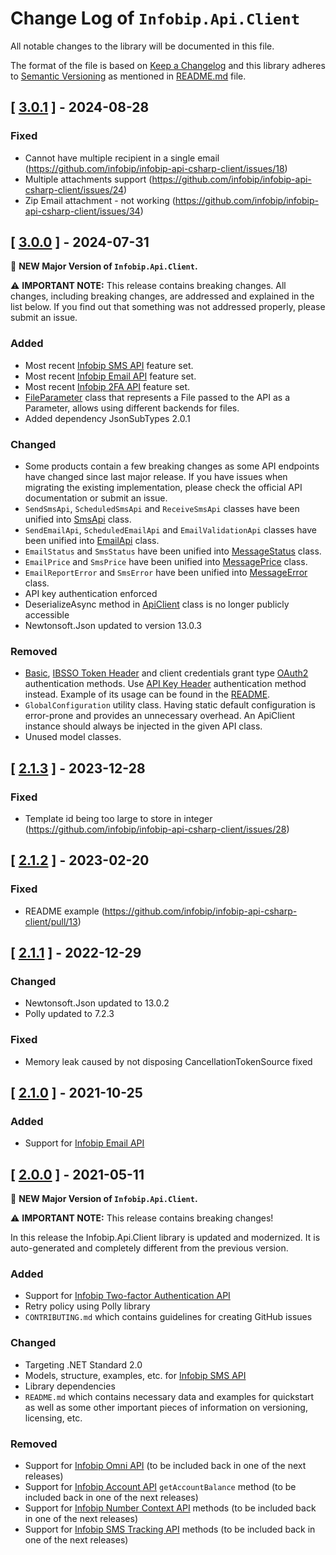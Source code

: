 # Change Log of `Infobip.Api.Client`

All notable changes to the library will be documented in this file.

The format of the file is based on [Keep a Changelog](http://keepachangelog.com/)
and this library adheres to [Semantic Versioning](http://semver.org/) as mentioned in [README.md][readme] file.

## [ [3.0.1](https://github.com/infobip/infobip-api-csharp-client/releases/tag/v3.0.1) ] - 2024-08-28

### Fixed
- Cannot have multiple recipient in a single email (https://github.com/infobip/infobip-api-csharp-client/issues/18)
- Multiple attachments support (https://github.com/infobip/infobip-api-csharp-client/issues/24)
- Zip Email attachment - not working (https://github.com/infobip/infobip-api-csharp-client/issues/34)

## [ [3.0.0](https://github.com/infobip/infobip-api-csharp-client/releases/tag/v3.0.0) ] - 2024-07-31

🎉 **NEW Major Version of `Infobip.Api.Client`.**

⚠️ **IMPORTANT NOTE:** This release contains breaking changes.
All changes, including breaking changes, are addressed and explained in the list below.
If you find out that something was not addressed properly, please submit an issue.

### Added
- Most recent [Infobip SMS API](https://www.infobip.com/docs/api/channels/sms) feature set.
- Most recent [Infobip Email API](https://www.infobip.com/docs/api/channels/email) feature set.
- Most recent [Infobip 2FA API](https://www.infobip.com/docs/api/platform/2fa) feature set.
- [FileParameter](https://github.com/infobip/infobip-api-csharp-client/blob/master/src/Infobip.Api.Client/Client/FileParameter.cs) class that represents a File passed to the API as a Parameter, allows using different backends for files.
- Added dependency JsonSubTypes 2.0.1

### Changed
- Some products contain a few breaking changes as some API endpoints have changed since last major release. If you have issues when migrating the existing implementation, please check the official API documentation or submit an issue.
- `SendSmsApi`, `ScheduledSmsApi` and `ReceiveSmsApi` classes have been unified into [SmsApi](https://github.com/infobip/infobip-api-csharp-client/blob/master/src/Infobip.Api.Client/Api/SmsApi.cs) class.
- `SendEmailApi`, `ScheduledEmailApi` and `EmailValidationApi` classes have been unified into [EmailApi](https://github.com/infobip/infobip-api-csharp-client/blob/master/src/Infobip.Api.Client/Api/EmailApi.cs) class.
- `EmailStatus` and `SmsStatus` have been unified into [MessageStatus](https://github.com/infobip/infobip-api-csharp-client/blob/master/src/Infobip.Api.Client/Model/MessageStatus.cs) class.
- `EmailPrice` and `SmsPrice` have been unified into [MessagePrice](https://github.com/infobip/infobip-api-csharp-client/blob/master/src/Infobip.Api.Client/Model/MessagePrice.cs) class.
- `EmailReportError` and `SmsError` have been unified into [MessageError](https://github.com/infobip/infobip-api-csharp-client/blob/master/src/Infobip.Api.Client/Model/MessageError.cs) class.
- API key authentication enforced
- DeserializeAsync method in [ApiClient](https://github.com/infobip/infobip-api-csharp-client/blob/master/src/Infobip.Api.Client/Client/ApiClient.cs) class is no longer publicly accessible
- Newtonsoft.Json updated to version 13.0.3

### Removed
- [Basic](https://www.infobip.com/docs/essentials/api-essentials/api-authentication#basic), [IBSSO Token Header](https://www.infobip.com/docs/essentials/api-essentials/api-authentication#ibsso-token-header) and client credentials grant type [OAuth2](https://www.infobip.com/docs/essentials/api-essentials/api-authentication#oauth-20) authentication methods. Use [API Key Header](https://www.infobip.com/docs/essentials/api-essentials/api-authentication#api-key-header) authentication method instead. Example of its usage can be found in the [README](https://github.com/infobip/infobip-api-csharp-client/blob/master/README.md#Quickstart).
- `GlobalConfiguration` utility class. Having static default configuration is error-prone and provides an unnecessary overhead. An ApiClient instance should always be injected in the given API class.
- Unused model classes.

## [ [2.1.3](https://github.com/infobip/infobip-api-csharp-client/releases/tag/v2.1.3) ] - 2023-12-28

### Fixed
- Template id being too large to store in integer (https://github.com/infobip/infobip-api-csharp-client/issues/28)

## [ [2.1.2](https://github.com/infobip/infobip-api-csharp-client/releases/tag/v2.1.2) ] - 2023-02-20

### Fixed
- README example (https://github.com/infobip/infobip-api-csharp-client/pull/13)

## [ [2.1.1](https://github.com/infobip/infobip-api-csharp-client/releases/tag/v2.1.1) ] - 2022-12-29

### Changed
- Newtonsoft.Json updated to 13.0.2
- Polly updated to 7.2.3

### Fixed
- Memory leak caused by not disposing CancellationTokenSource fixed

## [ [2.1.0](https://github.com/infobip/infobip-api-csharp-client/releases/tag/v2.1.0) ] - 2021-10-25

### Added
- Support for [Infobip Email API](https://www.infobip.com/docs/api#channels/email)


## [ [2.0.0](https://github.com/infobip/infobip-api-csharp-client/releases/tag/v2.0.0) ] - 2021-05-11

🎉 **NEW Major Version of `Infobip.Api.Client`.**

⚠ **IMPORTANT NOTE:** This release contains breaking changes!

In this release the Infobip.Api.Client library is updated and modernized. It is auto-generated and completely different from the previous version.

### Added
- Support for [Infobip Two-factor Authentication API](https://www.infobip.com/docs/api#channels/sms/send-2fa-pin-code-over-sms)
- Retry policy using Polly library
- `CONTRIBUTING.md` which contains guidelines for creating GitHub issues

### Changed
- Targeting .NET Standard 2.0
- Models, structure, examples, etc. for [Infobip SMS API](https://www.infobip.com/docs/api#channels/sms)
- Library dependencies
- `README.md` which contains necessary data and examples for quickstart as well as some other important pieces of information on versioning, licensing, etc.

### Removed
- Support for [Infobip Omni API](https://www.infobip.com/docs/api#channels/omni-failover) (to be included back in one of the next releases)
- Support for [Infobip Account API](https://www.infobip.com/docs/api#platform-&-connectivity/account-management) `getAccountBalance` method (to be included back in one of the next releases)
- Support for [Infobip Number Context API](https://www.infobip.com/docs/api#platform-&-connectivity/number-lookup) methods (to be included back in one of the next releases)
- Support for [Infobip SMS Tracking API](https://www.infobip.com/docs/sms/tracking) methods (to be included back in one of the next releases)

[readme]: README.md
